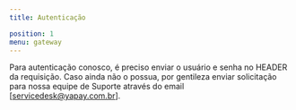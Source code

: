 ```yaml
---
title: Autenticação

position: 1
menu: gateway
---
```

Para autenticação conosco, é preciso enviar o usuário e senha no HEADER da requisição. Caso ainda não o possua, por gentileza enviar solicitação para nossa equipe de Suporte através do email [servicedesk@yapay.com.br].